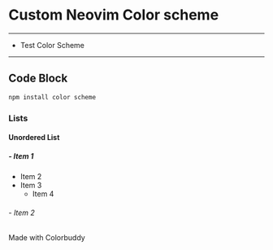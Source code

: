 # Custom Neovim Color scheme

---

- Test Color Scheme

---

## Code Block

```bash
npm install color scheme
```

### Lists

#### Unordered List

##### - Item 1

- Item 2
- Item 3
    - Item 4

###### - Item 2

Made with Colorbuddy
